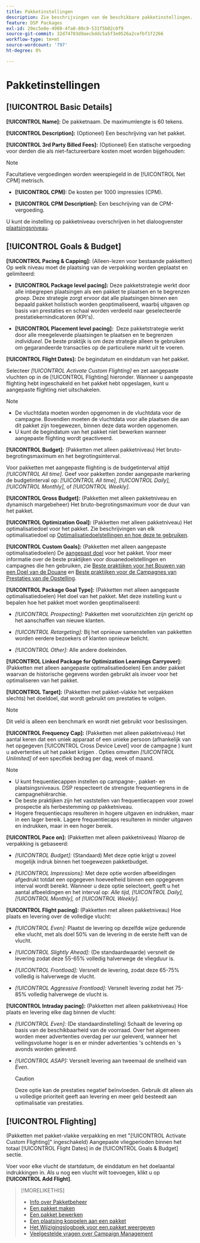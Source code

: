 ```yaml
---
title: Pakketinstellingen
description: Zie beschrijvingen van de beschikbare pakketinstellingen.
feature: DSP Packages
exl-id: 20ec5e8e-4980-4fa0-80c9-531f5b02c0f9
source-git-commit: 32d74703d9aecbddc5a5f3e0526a2cefbf1f2266
workflow-type: tm+mt
source-wordcount: '797'
ht-degree: 0%

---
```


# Pakketinstellingen

## [!UICONTROL Basic Details]

**[!UICONTROL Name]:** De pakketnaam. De maximumlengte is 60 tekens.

**[!UICONTROL Description]:** (Optioneel) Een beschrijving van het pakket.

**[!UICONTROL 3rd Party Billed Fees]:** (Optioneel) Een statische vergoeding voor derden die als niet-factureerbare kosten moet worden bijgehouden:

>[!NOTE]
>
>Facultatieve vergoedingen worden weerspiegeld in de [!UICONTROL Net CPM] metrisch.
* **[!UICONTROL CPM]:** De kosten per 1000 impressies (CPM).

* **[!UICONTROL CPM Description]:** Een beschrijving van de CPM-vergoeding.

U kunt de instelling op pakketniveau overschrijven in het dialoogvenster [plaatsingsniveau](/help/dsp/campaign-management/placements/placement-settings.md).

## [!UICONTROL Goals & Budget]

**[!UICONTROL Pacing & Capping]:** (Alleen-lezen voor bestaande pakketten) Op welk niveau moet de plaatsing van de verpakking worden geplaatst en gelimiteerd:

* **[!UICONTROL Package level pacing]:** Deze pakketstrategie werkt door alle inbegrepen plaatsingen als een pakket te plaatsen en te begrenzen *groep*. Deze strategie zorgt ervoor dat alle plaatsingen binnen een bepaald pakket holistisch worden geoptimaliseerd, waarbij uitgaven op basis van prestaties en schaal worden verdeeld naar geselecteerde prestatiekernindicatoren (KPI&#39;s).

* **[!UICONTROL Placement level pacing]:**  Deze pakketstrategie werkt door alle meegeleverde plaatsingen te plaatsen en te begrenzen *individueel*. De beste praktijk is om deze strategie alleen te gebruiken om gegarandeerde transacties op de particuliere markt uit te voeren.

**[!UICONTROL Flight Dates]:** De begindatum en einddatum van het pakket.

Selecteer *[!UICONTROL *Activate Custom Flighting]** en zet aangepaste vluchten op in de [!UICONTROL Flighting] hieronder. Wanneer u aangepaste flighting hebt ingeschakeld en het pakket hebt opgeslagen, kunt u aangepaste flighting niet uitschakelen.

>[!NOTE]
>
>* De vluchtdata moeten worden opgenomen in de vluchtdata voor de campagne. Bovendien moeten de vluchtdata voor alle plaatsen die aan dit pakket zijn toegewezen, binnen deze data worden opgenomen.
> * U kunt de begindatum van het pakket niet bewerken wanneer aangepaste flighting wordt geactiveerd.


**[!UICONTROL Budget]:** (Pakketten met alleen pakketniveau) Het bruto-begrotingsmaximum en het begrotingsinterval.

Voor pakketten met aangepaste flighting is de budgetinterval altijd *[!UICONTROL All time]*. Geef voor pakketten zonder aangepaste markering de budgetinterval op: *[!UICONTROL All time],* *[!UICONTROL Daily],* *[!UICONTROL Monthly],* of *[!UICONTROL Weekly]*.

**[!UICONTROL Gross Budget]:** (Pakketten met alleen pakketniveau en dynamisch margebeheer) Het bruto-begrotingsmaximum voor de duur van het pakket.

**[!UICONTROL Optimization Goal]:** (Pakketten met alleen pakketniveau) Het optimalisatiedoel voor het pakket. Zie beschrijvingen van elk optimalisatiedoel op [Optimalisatiedoelstellingen en hoe deze te gebruiken](/help/dsp/optimization/optimization-goals.md).

**[!UICONTROL Custom Goals]:** (Pakketten met alleen aangepaste optimalisatiedoelen) De [aangepast doel](/help/dsp/optimization/custom-goal-about.md) voor het pakket. Voor meer informatie over de beste praktijken voor douanedoelstellingen en campagnes die hen gebruiken, zie  [Beste praktijken voor het Bouwen van een Doel van de Douane](/help/dsp/optimization/custom-goal-best-practices.md) en [Beste praktijken voor de Campagnes van Prestaties van de Opstelling](/help/dsp/optimization/campaign-best-practices-performance.md).

**[!UICONTROL Package Goal Type]:** (Pakketten met alleen aangepaste optimalisatiedoelen) Het doel van het pakket. Met deze instelling kunt u bepalen hoe het pakket moet worden geoptimaliseerd:

* *[!UICONTROL Prospecting]:* Pakketten met vooruitzichten zijn gericht op het aanschaffen van nieuwe klanten.

* *[!UICONTROL Retargeting]:* Bij het opnieuw samenstellen van pakketten worden eerdere bezoekers of klanten opnieuw belicht.

* *[!UICONTROL Other]:* Alle andere doeleinden.

**[!UICONTROL Linked Package for Optimization Learnings Carryover]:** (Pakketten met alleen aangepaste optimalisatiedoelen) Een ander pakket waarvan de historische gegevens worden gebruikt als invoer voor het optimaliseren van het pakket.

**[!UICONTROL Target]:** (Pakketten met pakket-vlakke het verpakken slechts) het doeldoel, dat wordt gebruikt om prestaties te volgen.

>[!NOTE]
>
>Dit veld is alleen een benchmark en wordt niet gebruikt voor beslissingen.

**[!UICONTROL Frequency Cap]:** (Pakketten met alleen pakketniveau) Het aantal keren dat een uniek apparaat of een unieke persoon (afhankelijk van het opgegeven [!UICONTROL Cross Device Level] voor de campagne ) kunt u advertenties uit het pakket krijgen . Opties omvatten *[!UICONTROL Unlimited]* of een specifiek bedrag per dag, week of maand.

>[!NOTE]
>
>* U kunt frequentiecappen instellen op campagne-, pakket- en plaatsingsniveaus. DSP respecteert de strengste frequentiegrens in de campagnehiërarchie.
>* De beste praktijken zijn het vaststellen van frequentiecappen voor zowel prospectie als herbestemming op pakketniveau.
> * Hogere frequentiecaps resulteren in hogere uitgaven en indrukken, maar in een lager bereik. Lagere frequentiecaps resulteren in minder uitgaven en indrukken, maar in een hoger bereik.


**[!UICONTROL Pace on]:** (Pakketten met alleen pakketniveau) Waarop de verpakking is gebaseerd:

* *[!UICONTROL Budget]:* (Standaard) Met deze optie krijgt u zoveel mogelijk indruk binnen het toegewezen pakketbudget.

* *[!UICONTROL Impressions]:* Met deze optie worden afbeeldingen afgedrukt totdat een opgegeven hoeveelheid binnen een opgegeven interval wordt bereikt. Wanneer u deze optie selecteert, geeft u het aantal afbeeldingen en het interval op: *Alle tijd,* *[!UICONTROL Daily],* *[!UICONTROL Monthly],* of *[!UICONTROL Weekly]*.

**[!UICONTROL Flight pacing]:** (Pakketten met alleen pakketniveau) Hoe plaats en levering over de volledige vlucht:

* *[!UICONTROL Even]:* Plaatst de levering op dezelfde wijze gedurende elke vlucht, met als doel 50% van de levering in de eerste helft van de vlucht.

* *[!UICONTROL Slightly Ahead]:* (De standaardwaarde) versnelt de levering zodat deze 55-65% volledig halverwege de vliegduur is.

* *[!UICONTROL Frontload]:* Versnelt de levering, zodat deze 65-75% volledig is halverwege de vlucht.

* *[!UICONTROL Aggressive Frontload]:* Versnelt levering zodat het 75-85% volledig halverwege de vlucht is.

**[!UICONTROL Intraday pacing]:** (Pakketten met alleen pakketniveau) Hoe plaats en levering elke dag binnen de vlucht:

* *[!UICONTROL Even]:* (De standaardinstelling) Schaalt de levering op basis van de beschikbaarheid van de voorraad. Over het algemeen worden meer advertenties overdag per uur geleverd, wanneer het veilingsvolume hoger is en er minder advertenties &#39;s ochtends en &#39;s avonds worden geleverd.

* *[!UICONTROL ASAP]:* Versnelt levering aan tweemaal de snelheid van *Even*.

   >[!CAUTION]
   >
   >Deze optie kan de prestaties negatief beïnvloeden. Gebruik dit alleen als u volledige prioriteit geeft aan levering en meer geld besteedt aan optimalisatie van prestaties.

## [!UICONTROL Flighting]

(Pakketten met pakket-vlakke verpakking en met &quot;[!UICONTROL Activate Custom Flighting]&quot; ingeschakeld) Aangepaste vliegperioden binnen het totaal [!UICONTROL Flight Dates] in de [!UICONTROL Goals & Budget] sectie.

Voer voor elke vlucht de startdatum, de einddatum en het doelaantal indrukkingen in. Als u nog een vlucht wilt toevoegen, klikt u op **[!UICONTROL Add Flight]**.

>[!MORELIKETHIS]
>
>* [Info over Pakketbeheer](package-about.md)
>* [Een pakket maken](package-create.md)
>* [Een pakket bewerken](package-edit.md)
>* [Een plaatsing koppelen aan een pakket](package-attach-placement.md)
>* [Het Wijzigingslogboek voor een pakket weergeven](package-change-log.md)
>* [Veelgestelde vragen over Campaign Management](/help/dsp/campaign-management/faq-campaign-management.md)

